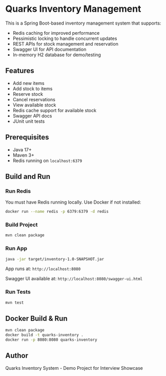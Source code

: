 # Quarks Inventory Management

This is a Spring Boot-based inventory management system that supports:
- Redis caching for improved performance
- Pessimistic locking to handle concurrent updates
- REST APIs for stock management and reservation
- Swagger UI for API documentation
- In-memory H2 database for demo/testing

## Features

- Add new items
- Add stock to items
- Reserve stock
- Cancel reservations
- View available stock
- Redis cache support for available stock
- Swagger API docs
- JUnit unit tests

## Prerequisites

- Java 17+
- Maven 3+
- Redis running on `localhost:6379`

## Build and Run

### Run Redis

You must have Redis running locally. Use Docker if not installed:

```bash
docker run --name redis -p 6379:6379 -d redis
```

### Build Project

```bash
mvn clean package
```

### Run App

```bash
java -jar target/inventory-1.0-SNAPSHOT.jar
```

App runs at: `http://localhost:8080`

Swagger UI available at: `http://localhost:8080/swagger-ui.html`

### Run Tests

```bash
mvn test
```

## Docker Build & Run

```bash
mvn clean package
docker build -t quarks-inventory .
docker run -p 8080:8080 quarks-inventory
```

## Author

Quarks Inventory System - Demo Project for Interview Showcase

